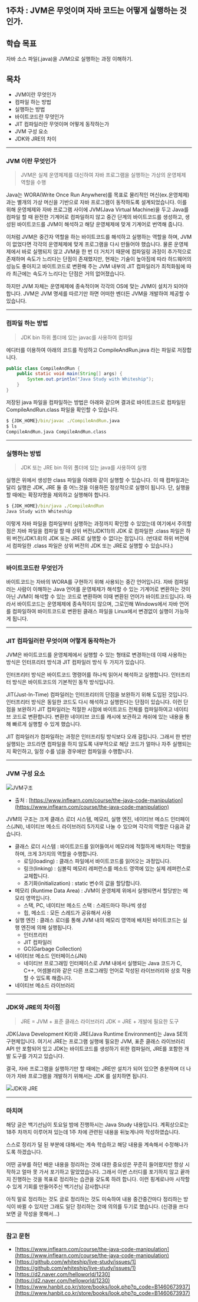 ## 1주차 : JVM은 무엇이며 자바 코드는 어떻게 실행하는 것인가.


## 학습 목표

자바 소스 파일(.java)을 JVM으로 실행하는 과정 이해하기.

## 목차

- JVM이란 무엇인가
- 컴파일 하는 방법
- 실행하는 방법
- 바이트코드란 무엇인가
- JIT 컴파일러란 무엇이며 어떻게 동작하는가
- JVM 구성 요소
- JDK와 JRE의 차이

---

### JVM 이란 무엇인가

> JVM은 실제 운영체제를 대신하여 자바 프로그램을 실행하는 가상의 운영체제 역할을 수행

Java는 WORA(Write Once Run Anywhere)를 목표로 물리적인 머신(ex.운영체제)과는 별개의 가상 머신을 기반으로 자바 프로그램이 동작하도록 설계되었습니다. 이를 위해 운영체제와 자바 프로그램 사이에 JVM(Java Virtual Machine)을 두고 Java를 컴파일 할 때 완전한 기계어로 컴파일하지 않고 중간 단계의 바이트코드를 생성하고, 생성된 바이트코드를 JVM이 해석하고  해당 운영체제에 맞게 기계어로 번역해 줍니다.

이처럼 JVM은 중간자 역할을 하는 바이트코드를 해석하고 실행하는 역할을 하며, JVM이 없었다면 각각의 운영체제에 맞게 프로그램을 다시 만들어야 했습니다. 물론 운영체제에서 바로 실행되지 않고 JVM을 한 번 더 거치기 때문에 컴파일링 과정이 추가적으로 존재하며 속도가 느리다는 단점이 존재했지만, 현재는 기술이 높아짐에 따라 하드웨어의 성능도 좋아지고 바이트코드로 변환해 주는 JVM 내부의 JIT 컴파일러가 최적화됨에 따라 최근에는 속도가 느리다는 단점은 거의 없어졌습니다.

하지만 JVM 자체는 운영체제에 종속적이며 각각의 OS에 맞는 JVM이 설치가 되어야 합니다. JVM은 JVM 명세를 따르기만 하면 어떠한 벤더든 JVM을 개발하여 제공할 수 있습니다.

---

### 컴파일 하는 방법

> JDK bin 하위 폴더에 있는 javac를 사용하여 컴파일

에디터를 이용하여 아래의 코드를 작성하고 CompileAndRun.java 라는 파일로 저장합니다.

``` Java
public class CompileAndRun {
    public static void main(String[] args) {
        System.out.println("Java Study with Whiteship");
    }
}
```

저장된 java 파일을 컴파일하는 방법은 아래와 같으며 결과로 바이트코드로 컴파일된 CompileAndRun.class 파일을 확인할 수 있습니다.

```cmd
$ {JDK_HOME}/bin/javac ./CompileAndRun.java
$ ls
CompileAndRun.java CompileAndRun.class
```

---

### 실행하는 방법

> JDK 또는 JRE bin 하위 폴더에 있는 java를 사용하여 실행

실행은 위에서 생성한 class 파일을 아래와 같이 실행할 수 있습니다. 이 때 컴파일과는 달리 실행은 JDK, JRE 둘 중 어느것을 이용하든 정상적으로 실행이 됩니다. 단, 실행을 할 때에는 확장자명을 제외하고 실행해야 합니다.

```cmd
$ {JDK_HOME}/bin/java ./CompileAndRun
Java Study with Whiteship
```

이렇게 자바 파일을 컴파일부터 실행하는 과정까지 확인할 수 있었는데 여기에서 주의할 점은 자바 파일을 컴파일 할 때 상위 버전(JDK11)의 JDK 로 컴파일한 .class 파일은 하위 버전(JDK1.8)의 JDK 또는 JRE로 실행할 수 없다는 점입니다. (반대로 하위 버전에서 컴파일한 .class 파일은 상위 버전의 JDK 또는 JRE로 실행할 수 있습니다.)

---

### 바이트코드란 무엇인가

바이트코드는 자바의 WORA를 구현하기 위해 사용되는 중간 언어입니다. 자바 컴파일러는 사람이 이해하는 Java 언어를 운영체제가 해석할 수 있는 기계어로 변환하는 것이 아닌 JVM이 해석할 수 있는 코드로 변환하며 이때 변환된 언어가 바이트코드입니다. 따라서 바이트코드는 운영체제에 종속적이지 않으며, 그로인해 Windows에서 자바 언어를 컴파일하여 바이트코드로 변환된 클래스 파일을 Linux에서 변경없이 실행이 가능하게 됩니다.

---

### JIT 컴파일러란 무엇이며 어떻게 동작하는가

JVM은 바이트코드를 운영체제에서 실행할 수 있는 형태로 변경하는데 이때 사용하는 방식은 인터프리터 방식과 JIT 컴파일러 방식 두 가지가 있습니다.

인터프리터 방식은 바이트코드 명령어를 하나씩 읽어서 해석하고 실행합니다. 인터프리터 방식은 바이트코드의 기본적인 동작 방식입니다.

JIT(Just-In-Time) 컴파일러는 인터프리터의 단점을 보완하기 위해 도입된 것입니다. 인터프리터 방식은 동일한 코드도 다시 해석하고 실행한다는 단점이 있습니다. 이런 단점을 보완하기 JIT 컴파일러는 적절한 시점에 바이트코드 전체를 컴파일하여고 네이티브 코드로 변환합니다. 변환한 네이티브 코드를 캐시에 보관하고 캐쉬에 있는 내용을 통해 빠르게 실행할 수 있게 했습니다.

JIT 컴파일러가 컴파일하는 과정은 인터프리팅 방식보다 오래 걸립니다. 그래서 한 번만 실행되는 코드라면 컴파일을 하지 않도록 내부적으로 해당 코드가 얼마나 자주 실행되는지 확인하고, 일정 수를 넘을 경우에만 컴파일을 수행합니다. 

---

### JVM 구성 요소

![JVM구조](https://raw.githubusercontent.com/Kim-JunHyeong/java-study/main/images/JVM%20structure.png)

- 출처 : [https://www.inflearn.com/course/the-java-code-manipulation](https://www.inflearn.com/course/the-java-code-manipulation)

JVM의 구조는 크게 클래스 로더 시스템, 메모리, 실행 엔진, 네이티브 메소드 인터페이스(JNI), 네이티브 메소드 라이브러리 5가지로 나눌 수 있으며 각각의 역할은 다음과 같습니다.

- 클래스 로더 시스템
  : 바이트코드를 읽어들여서 메모리에 적절하게 배치하는 역할을 하며, 크게 3가지의 역할을 수행합니다.
  - 로딩(loading) 
    : 클래스 파일에서 바이트코드를 읽어오는 과정입니다.
  - 링크(linking) 
    : 심볼릭 메모리 레퍼런스를 메소드 영역에 있는 실제 레퍼런스로 교체합니다.
  - 초기화(initialization) 
    : static 변수의 값을 할당합니다.
- 메모리 (Runtime Data Area)
  : JVM이 운영체제 위에서 실행되면서 할당받는 메모리 영역입니다.
  - 스택, PC, 네이티브 메소드 스택 
    : 스레드마다 하나씩 생성
  - 힙, 메소드
    : 모든 스레드가 공유해서 사용
- 실행 엔진
  : 클래스 로더를 통해 JVM 내의 메모리 영역에 배치된 바이트코드는 실행 엔진에 의해 실행됩니다.
  - 인터프리터
  - JIT 컴파일러
  - GC(Garbage Collection)
- 네이티브 메소드 인터페이스(JNI)
  - 네이티브 프로그래밍 인터페이스로 JVM 내에서 실행되는 Java 코드가 C, C++, 어셈블리와 같은 다른 프로그래밍 언어로 작성된 라이브러리와 상호 작용 할 수 있도록 해줍니다.
- 네이티브 메소드 라이브러리

---

### JDK와 JRE의 차이점

> JRE = JVM + 표준 클래스 라이브러리
> JDK = JRE + 개발에 필요한 도구

JDK(Java Development Kit)와 JRE(Java Runtime Environment)는 Java SE의 구현체입니다. 여기서 JRE는 프로그램 실행에 필요한 JVM, 표준 클래스 라이브러리 API 만 포함되어 있고 JDK는 바이트코드를 생성하기 위한 컴파일러, JRE를 포함한 개발 도구를 가지고 있습니다.

결국, 자바 프로그램을 실행하기만 할 때에는 JRE만 설치가 되어 있으면 충분하며 더 나아가 자바 프로그램을 개발하기 위해서는 JDK 를 설치하면 됩니다.

![JDK와 JRE](https://raw.githubusercontent.com/Kim-JunHyeong/java-study/main/images/JDK%20and%20JRE.PNG)

---

### 마치며

해당 글은 백기선님이 토요일 밤에 진행하시는 Java Study 내용입니다. 계획상으로는 18주 차까지 이루어져 있는데 1주 차에 관련된 내용을 뒤늦게나마 작성하였습니다.

스스로 정리가 덜 된 부분에 대해서는 계속 학습하고 해당 내용을 계속해서 수정해나가도록 하겠습니다. 

어떤 공부를 하던 배운 내용을 정리하는 것에 대한 중요성은 꾸준히 들어왔지만 항상 시작하고 얼마 못 가서 포기하고 말았었습니다. 그래서 이번 스터디를 포기하지 않고 끝까지 진행하는 것을 목표로 정리하는 습관을 갖도록 하려 합니다. 이런 핑계로나마 시작할 수 있게 기회를 만들어주신 백기선님 감사합니다!

아직 말로 정리하는 것도 글로 정리하는 것도 미숙하여 내용 중간중간마다 정리하는 방식이 바뀔 수 있지만 그래도 일단 정리하는 것에 의의를 두기로 했습니다. (신경을 쓰다 보면 글 작성을 못해서...)

---

### 참고  문헌

- [https://www.inflearn.com/course/the-java-code-manipulation](https://www.inflearn.com/course/the-java-code-manipulation)
- [https://github.com/whiteship/live-study/issues/1](https://github.com/whiteship/live-study/issues/1)
- [https://d2.naver.com/helloworld/1230](https://d2.naver.com/helloworld/1230)
- [https://www.hanbit.co.kr/store/books/look.php?p_code=B1460673937](https://www.hanbit.co.kr/store/books/look.php?p_code=B1460673937)
